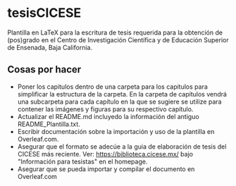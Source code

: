 # tesisCICESE
Plantilla en LaTeX para la escritura de tesis requerida para la obtención de (pos)grado en el Centro de Investigación Científica y de Educación Superior de Ensenada, Baja California.

## Cosas por hacer
- Poner los capitulos dentro de una carpeta para los capitulos para simplificar la estructura de la carpeta. En la carpeta de capítulos vendrá una subcarpeta para cada capítulo en la que se sugiere se utilize para contener las imágenes y figuras para su respectivo capítulo. 
- Actualizar el README.md incluyedo la información del antiguo README_Plantilla.txt.
- Escribir documentación sobre la importación y uso de la plantilla en Overleaf.com.
- Asegurar que el formato se adecúe a la guia de elaboración de tesis del CICESE más reciente. Ver: https://biblioteca.cicese.mx/ bajo "Información para tesistas" en el homepage. 
- Asegurar que se pueda importar y compilar el documento en Overleaf.com
